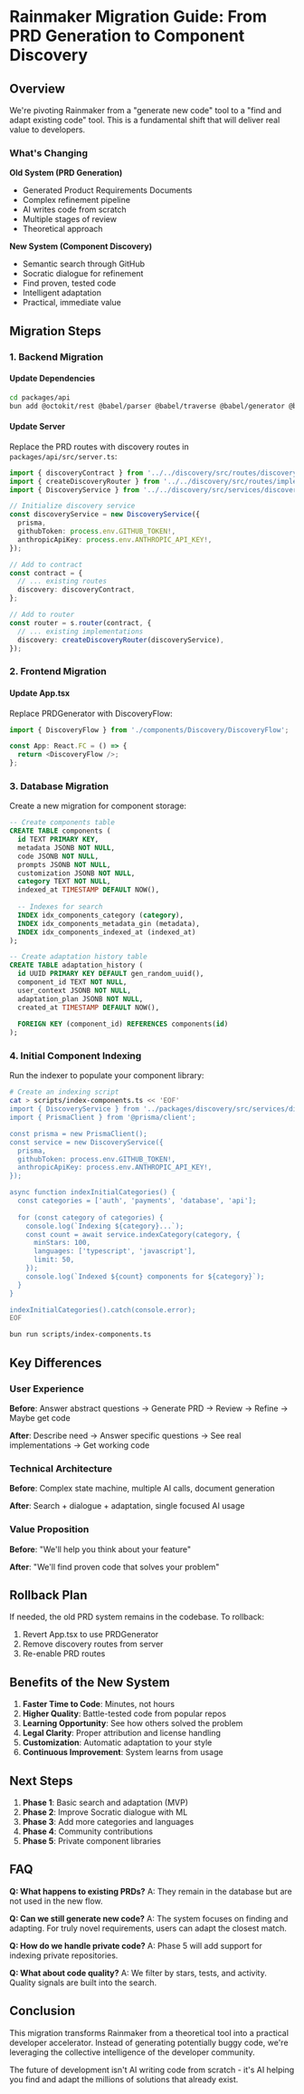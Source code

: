 # Rainmaker Migration Guide: From PRD Generation to Component Discovery

## Overview

We're pivoting Rainmaker from a "generate new code" tool to a "find and adapt existing code" tool. This is a fundamental shift that will deliver real value to developers.

### What's Changing

**Old System (PRD Generation)**
- Generated Product Requirements Documents
- Complex refinement pipeline
- AI writes code from scratch
- Multiple stages of review
- Theoretical approach

**New System (Component Discovery)**
- Semantic search through GitHub
- Socratic dialogue for refinement
- Find proven, tested code
- Intelligent adaptation
- Practical, immediate value

## Migration Steps

### 1. Backend Migration

#### Update Dependencies
```bash
cd packages/api
bun add @octokit/rest @babel/parser @babel/traverse @babel/generator @babel/types prettier
```

#### Update Server
Replace the PRD routes with discovery routes in `packages/api/src/server.ts`:

```typescript
import { discoveryContract } from '../../discovery/src/routes/discovery';
import { createDiscoveryRouter } from '../../discovery/src/routes/implementation';
import { DiscoveryService } from '../../discovery/src/services/discovery-service';

// Initialize discovery service
const discoveryService = new DiscoveryService({
  prisma,
  githubToken: process.env.GITHUB_TOKEN!,
  anthropicApiKey: process.env.ANTHROPIC_API_KEY!,
});

// Add to contract
const contract = {
  // ... existing routes
  discovery: discoveryContract,
};

// Add to router
const router = s.router(contract, {
  // ... existing implementations
  discovery: createDiscoveryRouter(discoveryService),
});
```

### 2. Frontend Migration

#### Update App.tsx
Replace PRDGenerator with DiscoveryFlow:

```typescript
import { DiscoveryFlow } from './components/Discovery/DiscoveryFlow';

const App: React.FC = () => {
  return <DiscoveryFlow />;
};
```

### 3. Database Migration

Create a new migration for component storage:

```sql
-- Create components table
CREATE TABLE components (
  id TEXT PRIMARY KEY,
  metadata JSONB NOT NULL,
  code JSONB NOT NULL,
  prompts JSONB NOT NULL,
  customization JSONB NOT NULL,
  category TEXT NOT NULL,
  indexed_at TIMESTAMP DEFAULT NOW(),
  
  -- Indexes for search
  INDEX idx_components_category (category),
  INDEX idx_components_metadata_gin (metadata),
  INDEX idx_components_indexed_at (indexed_at)
);

-- Create adaptation history table
CREATE TABLE adaptation_history (
  id UUID PRIMARY KEY DEFAULT gen_random_uuid(),
  component_id TEXT NOT NULL,
  user_context JSONB NOT NULL,
  adaptation_plan JSONB NOT NULL,
  created_at TIMESTAMP DEFAULT NOW(),
  
  FOREIGN KEY (component_id) REFERENCES components(id)
);
```

### 4. Initial Component Indexing

Run the indexer to populate your component library:

```bash
# Create an indexing script
cat > scripts/index-components.ts << 'EOF'
import { DiscoveryService } from '../packages/discovery/src/services/discovery-service';
import { PrismaClient } from '@prisma/client';

const prisma = new PrismaClient();
const service = new DiscoveryService({
  prisma,
  githubToken: process.env.GITHUB_TOKEN!,
  anthropicApiKey: process.env.ANTHROPIC_API_KEY!,
});

async function indexInitialCategories() {
  const categories = ['auth', 'payments', 'database', 'api'];
  
  for (const category of categories) {
    console.log(`Indexing ${category}...`);
    const count = await service.indexCategory(category, {
      minStars: 100,
      languages: ['typescript', 'javascript'],
      limit: 50,
    });
    console.log(`Indexed ${count} components for ${category}`);
  }
}

indexInitialCategories().catch(console.error);
EOF

bun run scripts/index-components.ts
```

## Key Differences

### User Experience

**Before**: Answer abstract questions → Generate PRD → Review → Refine → Maybe get code

**After**: Describe need → Answer specific questions → See real implementations → Get working code

### Technical Architecture

**Before**: Complex state machine, multiple AI calls, document generation

**After**: Search + dialogue + adaptation, single focused AI usage

### Value Proposition

**Before**: "We'll help you think about your feature"

**After**: "We'll find proven code that solves your problem"

## Rollback Plan

If needed, the old PRD system remains in the codebase. To rollback:

1. Revert App.tsx to use PRDGenerator
2. Remove discovery routes from server
3. Re-enable PRD routes

## Benefits of the New System

1. **Faster Time to Code**: Minutes, not hours
2. **Higher Quality**: Battle-tested code from popular repos
3. **Learning Opportunity**: See how others solved the problem
4. **Legal Clarity**: Proper attribution and license handling
5. **Customization**: Automatic adaptation to your style
6. **Continuous Improvement**: System learns from usage

## Next Steps

1. **Phase 1**: Basic search and adaptation (MVP)
2. **Phase 2**: Improve Socratic dialogue with ML
3. **Phase 3**: Add more categories and languages
4. **Phase 4**: Community contributions
5. **Phase 5**: Private component libraries

## FAQ

**Q: What happens to existing PRDs?**
A: They remain in the database but are not used in the new flow.

**Q: Can we still generate new code?**
A: The system focuses on finding and adapting. For truly novel requirements, users can adapt the closest match.

**Q: How do we handle private code?**
A: Phase 5 will add support for indexing private repositories.

**Q: What about code quality?**
A: We filter by stars, tests, and activity. Quality signals are built into the search.

## Conclusion

This migration transforms Rainmaker from a theoretical tool into a practical developer accelerator. Instead of generating potentially buggy code, we're leveraging the collective intelligence of the developer community.

The future of development isn't AI writing code from scratch - it's AI helping you find and adapt the millions of solutions that already exist.